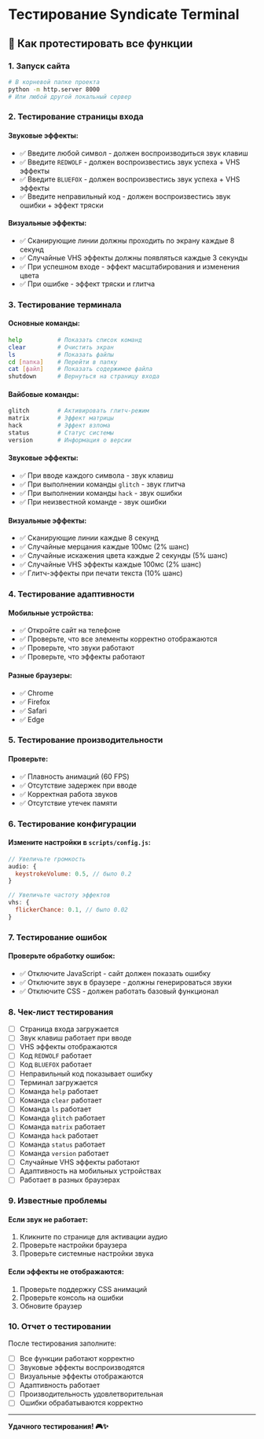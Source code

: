 # Тестирование Syndicate Terminal

## 🧪 Как протестировать все функции

### 1. Запуск сайта
```bash
# В корневой папке проекта
python -m http.server 8000
# Или любой другой локальный сервер
```

### 2. Тестирование страницы входа

#### Звуковые эффекты:
- ✅ Введите любой символ - должен воспроизводиться звук клавиш
- ✅ Введите `REDWOLF` - должен воспроизвестись звук успеха + VHS эффекты
- ✅ Введите `BLUEFOX` - должен воспроизвестись звук успеха + VHS эффекты
- ✅ Введите неправильный код - должен воспроизвестись звук ошибки + эффект тряски

#### Визуальные эффекты:
- ✅ Сканирующие линии должны проходить по экрану каждые 8 секунд
- ✅ Случайные VHS эффекты должны появляться каждые 3 секунды
- ✅ При успешном входе - эффект масштабирования и изменения цвета
- ✅ При ошибке - эффект тряски и глитча

### 3. Тестирование терминала

#### Основные команды:
```bash
help          # Показать список команд
clear         # Очистить экран
ls            # Показать файлы
cd [папка]    # Перейти в папку
cat [файл]    # Показать содержимое файла
shutdown      # Вернуться на страницу входа
```

#### Вайбовые команды:
```bash
glitch        # Активировать глитч-режим
matrix        # Эффект матрицы
hack          # Эффект взлома
status        # Статус системы
version       # Информация о версии
```

#### Звуковые эффекты:
- ✅ При вводе каждого символа - звук клавиш
- ✅ При выполнении команды `glitch` - звук глитча
- ✅ При выполнении команды `hack` - звук ошибки
- ✅ При неизвестной команде - звук ошибки

#### Визуальные эффекты:
- ✅ Сканирующие линии каждые 8 секунд
- ✅ Случайные мерцания каждые 100мс (2% шанс)
- ✅ Случайные искажения цвета каждые 2 секунды (5% шанс)
- ✅ Случайные VHS эффекты каждые 100мс (2% шанс)
- ✅ Глитч-эффекты при печати текста (10% шанс)

### 4. Тестирование адаптивности

#### Мобильные устройства:
- ✅ Откройте сайт на телефоне
- ✅ Проверьте, что все элементы корректно отображаются
- ✅ Проверьте, что звуки работают
- ✅ Проверьте, что эффекты работают

#### Разные браузеры:
- ✅ Chrome
- ✅ Firefox
- ✅ Safari
- ✅ Edge

### 5. Тестирование производительности

#### Проверьте:
- ✅ Плавность анимаций (60 FPS)
- ✅ Отсутствие задержек при вводе
- ✅ Корректная работа звуков
- ✅ Отсутствие утечек памяти

### 6. Тестирование конфигурации

#### Измените настройки в `scripts/config.js`:
```javascript
// Увеличьте громкость
audio: {
  keystrokeVolume: 0.5, // было 0.2
}

// Увеличьте частоту эффектов
vhs: {
  flickerChance: 0.1, // было 0.02
}
```

### 7. Тестирование ошибок

#### Проверьте обработку ошибок:
- ✅ Отключите JavaScript - сайт должен показать ошибку
- ✅ Отключите звук в браузере - должны генерироваться звуки
- ✅ Отключите CSS - должен работать базовый функционал

### 8. Чек-лист тестирования

- [ ] Страница входа загружается
- [ ] Звук клавиш работает при вводе
- [ ] VHS эффекты отображаются
- [ ] Код `REDWOLF` работает
- [ ] Код `BLUEFOX` работает
- [ ] Неправильный код показывает ошибку
- [ ] Терминал загружается
- [ ] Команда `help` работает
- [ ] Команда `clear` работает
- [ ] Команда `ls` работает
- [ ] Команда `glitch` работает
- [ ] Команда `matrix` работает
- [ ] Команда `hack` работает
- [ ] Команда `status` работает
- [ ] Команда `version` работает
- [ ] Случайные VHS эффекты работают
- [ ] Адаптивность на мобильных устройствах
- [ ] Работает в разных браузерах

### 9. Известные проблемы

#### Если звук не работает:
1. Кликните по странице для активации аудио
2. Проверьте настройки браузера
3. Проверьте системные настройки звука

#### Если эффекты не отображаются:
1. Проверьте поддержку CSS анимаций
2. Проверьте консоль на ошибки
3. Обновите браузер

### 10. Отчет о тестировании

После тестирования заполните:
- [ ] Все функции работают корректно
- [ ] Звуковые эффекты воспроизводятся
- [ ] Визуальные эффекты отображаются
- [ ] Адаптивность работает
- [ ] Производительность удовлетворительная
- [ ] Ошибки обрабатываются корректно

---

**Удачного тестирования! 🎮✨** 